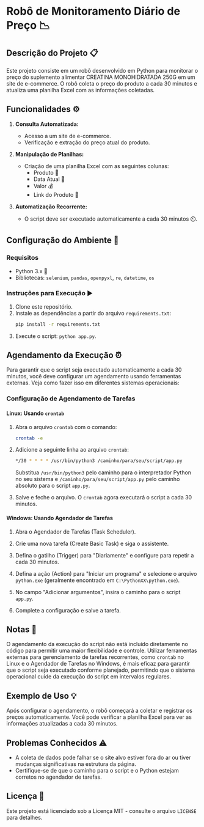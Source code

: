 # Robô de Monitoramento Diário de Preço 📉

## Descrição do Projeto 📋

Este projeto consiste em um robô desenvolvido em Python para monitorar o preço do suplemento alimentar CREATINA MONOHIDRATADA 250G em um site de e-commerce. O robô coleta o preço do produto a cada 30 minutos e atualiza uma planilha Excel com as informações coletadas.

## Funcionalidades ⚙️

1. **Consulta Automatizada:**
   - Acesso a um site de e-commerce.
   - Verificação e extração do preço atual do produto.

2. **Manipulação de Planilhas:**
   - Criação de uma planilha Excel com as seguintes colunas:
     - Produto 🛒
     - Data Atual 📅
     - Valor 💰
     - Link do Produto 🔗

3. **Automatização Recorrente:**
   - O script deve ser executado automaticamente a cada 30 minutos ⏲️.

## Configuração do Ambiente 🔧

### Requisitos

- Python 3.x 🐍
- Bibliotecas: `selenium`, `pandas`, `openpyxl`, `re`, `datetime`, `os`

### Instruções para Execução ▶️

1. Clone este repositório.
2. Instale as dependências a partir do arquivo `requirements.txt`:
    ```bash
    pip install -r requirements.txt
    ```
3. Execute o script: `python app.py`.

## Agendamento da Execução ⏰

Para garantir que o script seja executado automaticamente a cada 30 minutos, você deve configurar um agendamento usando ferramentas externas. Veja como fazer isso em diferentes sistemas operacionais:

### Configuração de Agendamento de Tarefas

#### Linux: Usando `crontab`

1. Abra o arquivo `crontab` com o comando:
    ```bash
    crontab -e
    ```

2. Adicione a seguinte linha ao arquivo `crontab`:
    ```bash
    */30 * * * * /usr/bin/python3 /caminho/para/seu/script/app.py
    ```
   Substitua `/usr/bin/python3` pelo caminho para o interpretador Python no seu sistema e `/caminho/para/seu/script/app.py` pelo caminho absoluto para o script `app.py`.

3. Salve e feche o arquivo. O `crontab` agora executará o script a cada 30 minutos.

#### Windows: Usando Agendador de Tarefas

1. Abra o Agendador de Tarefas (Task Scheduler).

2. Crie uma nova tarefa (Create Basic Task) e siga o assistente.

3. Defina o gatilho (Trigger) para "Diariamente" e configure para repetir a cada 30 minutos.

4. Defina a ação (Action) para "Iniciar um programa" e selecione o arquivo `python.exe` (geralmente encontrado em `C:\PythonXX\python.exe`).

5. No campo "Adicionar argumentos", insira o caminho para o script `app.py`.

6. Complete a configuração e salve a tarefa.

## Notas 📝

O agendamento da execução do script não está incluído diretamente no código para permitir uma maior flexibilidade e controle. Utilizar ferramentas externas para gerenciamento de tarefas recorrentes, como `crontab` no Linux e o Agendador de Tarefas no Windows, é mais eficaz para garantir que o script seja executado conforme planejado, permitindo que o sistema operacional cuide da execução do script em intervalos regulares.

## Exemplo de Uso 💡

Após configurar o agendamento, o robô começará a coletar e registrar os preços automaticamente. Você pode verificar a planilha Excel para ver as informações atualizadas a cada 30 minutos.

## Problemas Conhecidos ⚠️

- A coleta de dados pode falhar se o site alvo estiver fora do ar ou tiver mudanças significativas na estrutura da página.
- Certifique-se de que o caminho para o script e o Python estejam corretos no agendador de tarefas.

## Licença 📝

Este projeto está licenciado sob a Licença MIT - consulte o arquivo `LICENSE` para detalhes.